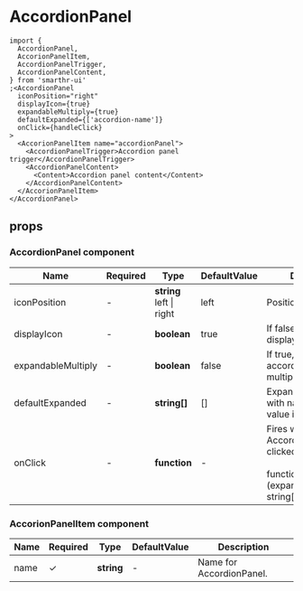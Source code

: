 # AccordionPanel

```tsx
import {
  AccordionPanel,
  AccorionPanelItem,
  AccordionPanelTrigger,
  AccordionPanelContent,
} from 'smarthr-ui'
;<AccordionPanel
  iconPosition="right"
  displayIcon={true}
  expandableMultiply={true}
  defaultExpanded={['accordion-name']}
  onClick={handleClick}
>
  <AccorionPanelItem name="accordionPanel">
    <AccordionPanelTrigger>Accordion panel trigger</AccordionPanelTrigger>
    <AccordionPanelContent>
      <Content>Accordion panel content</Content>
    </AccordionPanelContent>
  </AccorionPanelItem>
</AccordionPanel>
```

## props

### AccordionPanel component

| Name               | Required | Type                              | DefaultValue | Description                                                                                      |
| ------------------ | -------- | --------------------------------- | ------------ | ------------------------------------------------------------------------------------------------ |
| iconPosition       | -        | **string** <br> left &#124; right | left         | Position of icon.                                                                                |
| displayIcon        | -        | **boolean**                       | true         | If false, icon is not display.                                                                   |
| expandableMultiply | -        | **boolean**                       | false        | If true, allow to expand accordion panel multiply.                                               |
| defaultExpanded    | -        | **string[]**                      | []           | Expands accordion with name matching value in array.                                             |
| onClick            | -        | **function**                      | -            | Fires when the AccordionPanelTrigger clicked. <br><br>function: (expandedList: string[]) => void |

### AccorionPanelItem component

| Name | Required | Type       | DefaultValue | Description              |
| ---- | -------- | ---------- | ------------ | ------------------------ |
| name | ✓        | **string** | -            | Name for AccordionPanel. |
